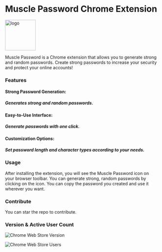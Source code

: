 # Muscle Password Chrome Extension

<img src="https://avatars.githubusercontent.com/u/151626010?s=200&v=4" style="width: 100px" alt="logo" />

Muscle Password is a Chrome extension that allows you to generate strong and random passwords. Create strong passwords to increase your security and protect your online accounts!

### Features
#### Strong Password Generation:
##### Generates strong and random passwords. 

#### Easy-to-Use Interface: 
##### Generate passwords with one click. 

#### Customization Options: 
##### Set password length and character types according to your needs.

### Usage
After installing the extension, you will see the Muscle Password icon on your browser toolbar. You can generate strong, random passwords by clicking on the icon. You can copy the password you created and use it wherever you want.

### Contribute
You can star the repo to contribute.

### Version & Active User Count
![Chrome Web Store Version](https://img.shields.io/chrome-web-store/v/iimjcckbcjoehbfekigjpnlgmjllmgdk?logo=google-chrome&logoColor=white&label=%20&color=47A4F4)

![Chrome Web Store Users](https://img.shields.io/chrome-web-store/users/iimjcckbcjoehbfekigjpnlgmjllmgdk?label=Chrome%20Users&color=47A4F4)
